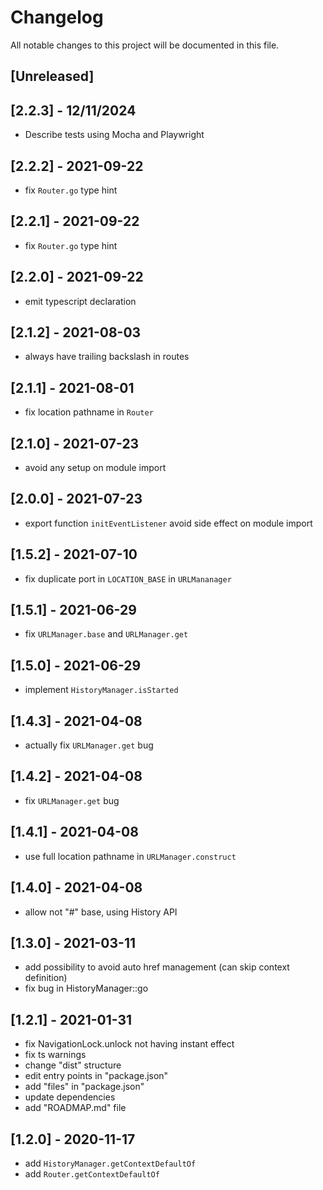 # Changelog
All notable changes to this project will be documented in this file.

## [Unreleased]

## [2.2.3] - 12/11/2024
- Describe tests using Mocha and Playwright

## [2.2.2] - 2021-09-22
- fix `Router.go` type hint

## [2.2.1] - 2021-09-22
- fix `Router.go` type hint

## [2.2.0] - 2021-09-22
- emit typescript declaration

## [2.1.2] - 2021-08-03
- always have trailing backslash in routes

## [2.1.1] - 2021-08-01
- fix location pathname in `Router`

## [2.1.0] - 2021-07-23
- avoid any setup on module import

## [2.0.0] - 2021-07-23
- export function `initEventListener` avoid side effect on module import

## [1.5.2] - 2021-07-10
- fix duplicate port in `LOCATION_BASE` in `URLMananager`

## [1.5.1] - 2021-06-29
- fix `URLManager.base` and `URLManager.get`

## [1.5.0] - 2021-06-29
- implement `HistoryManager.isStarted`

## [1.4.3] - 2021-04-08
- actually fix `URLManager.get` bug

## [1.4.2] - 2021-04-08
- fix `URLManager.get` bug

## [1.4.1] - 2021-04-08
- use full location pathname in `URLManager.construct`

## [1.4.0] - 2021-04-08
- allow not "#" base, using History API

## [1.3.0] - 2021-03-11
- add possibility to avoid auto href management (can skip context definition)
- fix bug in HistoryManager::go

## [1.2.1] - 2021-01-31
- fix NavigationLock.unlock not having instant effect
- fix ts warnings
- change "dist" structure
- edit entry points in "package.json"
- add "files" in "package.json"
- update dependencies
- add "ROADMAP.md" file

## [1.2.0] - 2020-11-17
- add `HistoryManager.getContextDefaultOf`
- add `Router.getContextDefaultOf`